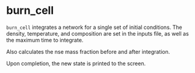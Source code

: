 # burn_cell

`burn_cell` integrates a network for a single set of initial
conditions.  The density, temperature, and composition are set in the
inputs file, as well as the maximum time to integrate.

Also calculates the nse mass fraction before and after integration.

Upon completion, the new state is printed to the screen.